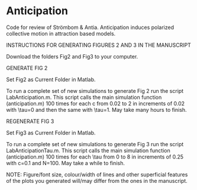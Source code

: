 # Anticipation
Code for review of Strömbom &amp; Antia. Anticipation induces polarized collective motion in attraction based models.

INSTRUCTIONS FOR GENERATING FIGURES 2 AND 3 IN THE MANUSCRIPT

Download the folders Fig2 and Fig3 to your computer.

GENERATE FIG 2 

Set Fig2 as Current Folder in Matlab.

To run a complete set of new simulations to generate Fig 2 run the script LabAnticipation.m. This script calls the main simulation function (anticipation.m) 100 times for each c from 0.02 to 2 in increments of 0.02 with \tau=0 and then the same with \tau=1. May take many hours to finish.

REGENERATE FIG 3

Set Fig3 as Current Folder in Matlab.

To run a complete set of new simulations to generate Fig 3 run the script LabAnticipationTau.m. This script calls the main simulation function (anticipation.m) 100 times for each \tau from 0 to 8 in increments of 0.25 with c=0.1 and N=100. May take a while to finish.


NOTE: Figure/font size, colour/width of lines and other superficial features of the plots you generated will/may differ from the ones in the manuscript.
